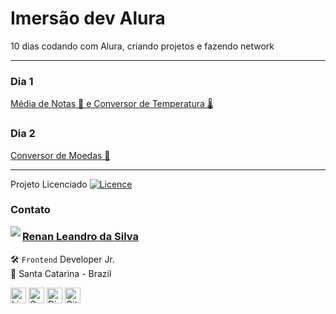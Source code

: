 # Imersão dev Alura

10 dias codando com Alura, criando projetos e fazendo network

---

### Dia 1

<a href="https://renyzeraa.github.io/imersao-dev-alura/dia-01/"> Média de Notas 🧾 e Conversor de Temperatura 🌡</a>

### Dia 2

<a href="https://renyzeraa.github.io/imersao-dev-alura/dia-02/"> Conversor de Moedas 💱 </a>

---

Projeto Licenciado [![Licence](https://img.shields.io/github/license/Ileriayo/markdown-badges?style=for-the-badge)](./LICENSE)

### Contato

<img align="left" src="https://www.github.com/renyzeraa.png?size=150">

### [**Renan Leandro da Silva**](https://github.com/renyzeraa)

🛠 `Frontend` Developer Jr. <br>
📍 Santa Catarina - Brazil

<a href="https://www.linkedin.com/in/renyzeraa" target="_blank"><img src="https://img.shields.io/badge/LinkedIn-0077B5?style=flat&logo=linkedin&logoColor=white" alt="LinkedIn Badge" height="25"></a>&nbsp;<a href="mailto:renansilvaytb@gmail.com" target="_blank"><img src="https://img.shields.io/badge/Gmail-D14836?style=flat&logo=gmail&logoColor=white" alt="Gmail Badge" height="25"></a>&nbsp;<a href="#"><img src="https://img.shields.io/badge/Discord-%237289DA.svg?logo=discord&logoColor=white" title="renan_s#7826" alt="Discord Badge" height="25"></a>&nbsp;<a href="https://www.github.com/renyzeraa" target="_blank"><img src="https://img.shields.io/badge/GitHub-100000?style=flat&logo=github&logoColor=white" alt="GitHub Badge" height="25"></a>&nbsp;

<br clear="left"/>
